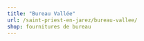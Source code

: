 ```yaml
---
title: "Bureau Vallée"
url: /saint-priest-en-jarez/bureau-vallee/
shop: fournitures de bureau
---
```

